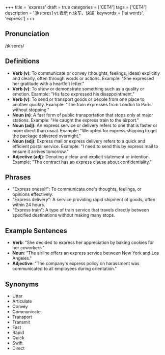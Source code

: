 +++
title = 'express'
draft = true
categories = ['CET4']
tags = ['CET4']
description = '[iksˈpres] vt.表示 n.快车，快递'
keywords = ['ai words', 'express']
+++

## Pronunciation
/ɪkˈspres/

## Definitions
- **Verb (v)**: To communicate or convey (thoughts, feelings, ideas) explicitly and clearly, often through words or actions. Example: "She expressed her gratitude with a heartfelt letter."
- **Verb (v)**: To show or demonstrate something such as a quality or emotion. Example: "His face expressed his disappointment."
- **Verb (v)**: To send or transport goods or people from one place to another quickly. Example: "The train expresses from London to Paris without stopping."
- **Noun (n)**: A fast form of public transportation that stops only at major stations. Example: "He caught the express train to the airport."
- **Noun (adj)**: An express service or delivery refers to one that is faster or more direct than usual. Example: "We opted for express shipping to get the package delivered overnight."
- **Noun (adj)**: Express mail or express delivery refers to a quick and efficient postal service. Example: "I need to send this by express mail to ensure it arrives tomorrow."
- **Adjective (adj)**: Denoting a clear and explicit statement or intention. Example: "The contract has an express clause about confidentiality."

## Phrases
- "Express oneself": To communicate one's thoughts, feelings, or opinions effectively.
- "Express delivery": A service providing rapid shipment of goods, often within 24 hours.
- "Express train": A type of train service that travels directly between specified destinations without making many stops.

## Example Sentences
- **Verb**: "She decided to express her appreciation by baking cookies for her coworkers."
- **Noun**: "The airline offers an express service between New York and Los Angeles."
- **Adjective**: "The company's express policy on harassment was communicated to all employees during orientation."

## Synonyms
- Utter
- Articulate
- Convey
- Communicate
- Transport
- Transmit
- Fast
- Rapid
- Quick
- Swift
- Direct
